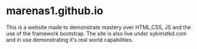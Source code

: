 # marenas1.github.io
This is a website made to demonstrate mastery over HTML,CSS, JS and the use of the framework bootstrap. The site is also live under sykimstkd.com and in use demonstrating it's real world capabilities.
